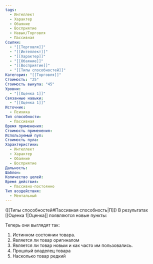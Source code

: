 ```yaml
---
tags:
  - Интеллект
  - Характер
  - Обаяние
  - Восприятие
  - Навык/Торговля
  - Пассивная
Ссылки:
  - "[[Торговля]]"
  - "[[Интеллект]]"
  - "[[Характер]]"
  - "[[Обаяние]]"
  - "[[Восприятие]]"
  - "[[Типы способностей]]"
Категория: "[[Торговля]]"
Стоимость: "25"
Стоимость выкупа: "45"
Уровни:
  - "[[Оценка 1]]"
Связанные навыки:
  - "[[Оценка 1]]"
Источник:
  - Психика
Тип способности:
  - Пассивная
Время применения: 
Стоимость применения: 
Используемый пул: 
Стоимость пула: 
Характеристики:
  - Интеллект
  - Характер
  - Обаяние
  - Восприятие
Дальность: 
Шаблон: 
Количество целей: 
Время действия:
  - Пассивно-постоянно
Тип воздействия:
  - Ментальный
---
```

([[Типы способностей#Пассивная способность|П]]) В результатах [[Оценка 1|Оценка]] появляются новые пункты:

Теперь они выглядят так:

1. Истинном состоянии товара.
2. Является ли товар оригиналом
3. Является ли товар новым и как часто им пользовались.
4. Прошлый владелец товара
5. Насколько товар редкий
